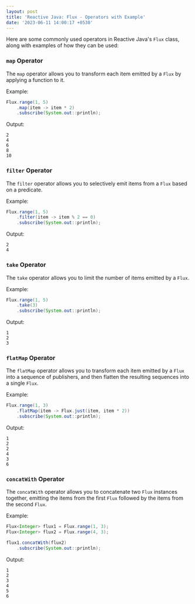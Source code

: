 ```yaml
---
layout: post
title: 'Reactive Java: Flux - Operators with Example'
date: '2023-06-11 14:00:17 +0530'
---
```


Here are some commonly used operators in Reactive Java's `Flux` class, along with examples of how they can be used:

### `map` Operator

The `map` operator allows you to transform each item emitted by a `Flux` by applying a function to it.

Example:
```java
Flux.range(1, 5)
    .map(item -> item * 2)
    .subscribe(System.out::println);
```
Output:
```
2
4
6
8
10
```

### `filter` Operator

The `filter` operator allows you to selectively emit items from a `Flux` based on a predicate.

Example:
```java
Flux.range(1, 5)
    .filter(item -> item % 2 == 0)
    .subscribe(System.out::println);
```
Output:
```
2
4
```

### `take` Operator

The `take` operator allows you to limit the number of items emitted by a `Flux`.

Example:
```java
Flux.range(1, 5)
    .take(3)
    .subscribe(System.out::println);
```
Output:
```
1
2
3
```

### `flatMap` Operator

The `flatMap` operator allows you to transform each item emitted by a `Flux` into a sequence of publishers, and then flatten the resulting sequences into a single `Flux`.

Example:
```java
Flux.range(1, 3)
    .flatMap(item -> Flux.just(item, item * 2))
    .subscribe(System.out::println);
```
Output:
```
1
2
2
4
3
6
```

### `concatWith` Operator

The `concatWith` operator allows you to concatenate two `Flux` instances together, emitting the items from the first `Flux` followed by the items from the second `Flux`.

Example:
```java
Flux<Integer> flux1 = Flux.range(1, 3);
Flux<Integer> flux2 = Flux.range(4, 3);

flux1.concatWith(flux2)
    .subscribe(System.out::println);
```
Output:
```
1
2
3
4
5
6
```
